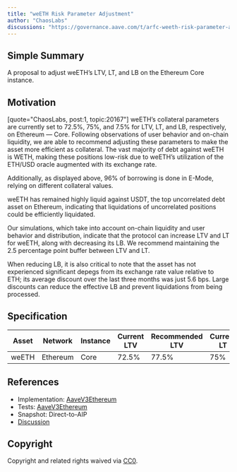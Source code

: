 ```yaml
---
title: "weETH Risk Parameter Adjustment"
author: "ChaosLabs"
discussions: "https://governance.aave.com/t/arfc-weeth-risk-parameter-adjustment/20167"
---
```


## Simple Summary

A proposal to adjust weETH’s LTV, LT, and LB on the Ethereum Core instance.

## Motivation

[quote="ChaosLabs, post:1, topic:20167"]
weETH’s collateral parameters are currently set to 72.5%, 75%, and 7.5% for LTV, LT, and LB, respectively, on Ethereum — Core. Following observations of user behavior and on-chain liquidity, we are able to recommend adjusting these parameters to make the asset more efficient as collateral. The vast majority of debt against weETH is WETH, making these positions low-risk due to weETH’s utilization of the ETH/USD oracle augmented with its exchange rate.

Additionally, as displayed above, 96% of borrowing is done in E-Mode, relying on different collateral values.

weETH has remained highly liquid against USDT, the top uncorrelated debt asset on Ethereum, indicating that liquidations of uncorrelated positions could be efficiently liquidated.

Our simulations, which take into account on-chain liquidity and user behavior and distribution, indicate that the protocol can increase LTV and LT for weETH, along with decreasing its LB. We recommend maintaining the 2.5 percentage point buffer between LTV and LT.

When reducing LB, it is also critical to note that the asset has not experienced significant depegs from its exchange rate value relative to ETH; its average discount over the last three months was just 5.6 bps. Large discounts can reduce the effective LB and prevent liquidations from being processed.

## Specification

| Asset | Network  | Instance | Current LTV | Recommended LTV | Current LT | Recommended LT | Current LB | Recommended LB |
| ----- | -------- | -------- | ----------- | --------------- | ---------- | -------------- | ---------- | -------------- |
| weETH | Ethereum | Core     | 72.5%       | 77.5%           | 75%        | 80%            | 7.5%       | 7%             |

## References

- Implementation: [AaveV3Ethereum](https://github.com/bgd-labs/aave-proposals-v3/blob/main/src/20241223_AaveV3Ethereum_WeETHRiskParameterAdjustment/AaveV3Ethereum_WeETHRiskParameterAdjustment_20241223.sol)
- Tests: [AaveV3Ethereum](https://github.com/bgd-labs/aave-proposals-v3/blob/main/src/20241223_AaveV3Ethereum_WeETHRiskParameterAdjustment/AaveV3Ethereum_WeETHRiskParameterAdjustment_20241223.t.sol)
- Snapshot: Direct-to-AIP
- [Discussion](https://governance.aave.com/t/arfc-weeth-risk-parameter-adjustment/20167)

## Copyright

Copyright and related rights waived via [CC0](https://creativecommons.org/publicdomain/zero/1.0/).
